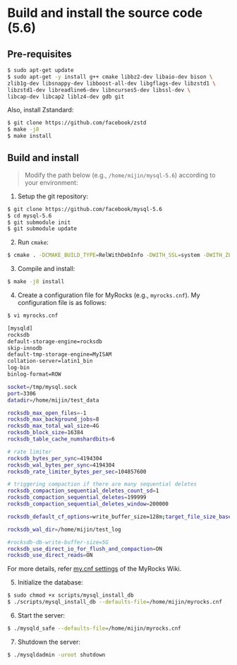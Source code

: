 # Build and install the source code (5.6)

## Pre-requisites

```bash
$ sudo apt-get update
$ sudo apt-get -y install g++ cmake libbz2-dev libaio-dev bison \
zlib1g-dev libsnappy-dev libboost-all-dev libgflags-dev libzstd1 \
libzstd1-dev libreadline6-dev libncurses5-dev libssl-dev \
libcap-dev libcap2 liblz4-dev gdb git
```

Also, install Zstandard:

```bash
$ git clone https://github.com/facebook/zstd
$ make -j8
$ make install
```

## Build and install

> Modify the path below (e.g., `/home/mijin/mysql-5.6`) according to your environment:

1. Setup the git repository:

```bash
$ git clone https://github.com/facebook/mysql-5.6
$ cd mysql-5.6
$ git submodule init
$ git submodule update
```

2. Run `cmake`:

```bash
$ cmake . -DCMAKE_BUILD_TYPE=RelWithDebInfo -DWITH_SSL=system -DWITH_ZLIB=bundled -DMY SQL_MAINTAINER_MODE=0 -DENABLED_LOCAL_INFILE=1 -DENABLE_DTRACE=0 -DCMAKE_CXX_FLAGS="-march=native" -DCMAKE_INSTALL_PREFIX=/home/mijin/mysql-5.6
```

3. Compile and install:

```bash
$ make -j8 install
```

4. Create a configuration file for MyRocks (e.g., `myrocks.cnf`). My configuration file is as follows:

```bash
$ vi myrocks.cnf

[mysqld]
rocksdb
default-storage-engine=rocksdb
skip-innodb
default-tmp-storage-engine=MyISAM
collation-server=latin1_bin
log-bin
binlog-format=ROW

socket=/tmp/mysql.sock
port=3306
datadir=/home/mijin/test_data

rocksdb_max_open_files=-1
rocksdb_max_background_jobs=8
rocksdb_max_total_wal_size=4G
rocksdb_block_size=16384
rocksdb_table_cache_numshardbits=6

# rate limiter
rocksdb_bytes_per_sync=4194304
rocksdb_wal_bytes_per_sync=4194304
rocksdb_rate_limiter_bytes_per_sec=104857600

# triggering compaction if there are many sequential deletes
rocksdb_compaction_sequential_deletes_count_sd=1
rocksdb_compaction_sequential_deletes=199999
rocksdb_compaction_sequential_deletes_window=200000

rocksdb_default_cf_options=write_buffer_size=128m;target_file_size_base=32m;max_bytes_for_level_base=512m;level0_file_num_compaction_trigger=4;level0_slowdown_writes_trigger=10;level0_stop_writes_trigger=15;max_write_buffer_number=4;compression_per_level=kLZ4Compression;bottommost_compression=kZSTD;compression_opts=-14:1:0;block_based_table_factory={cache_index_and_filter_blocks=1;filter_policy=bloomfilter:10:false;whole_key_filtering=1};level_compaction_dynamic_level_bytes=true;optimize_filters_for_hits=true;compaction_pri=kMinOverlappingRatio

rocksdb_wal_dir=/home/mijin/test_log

#rocksdb-db-write-buffer-size=5G
rocksdb_use_direct_io_for_flush_and_compaction=ON
rocksdb_use_direct_reads=ON
```

For more details, refer [my.cnf settings](https://github.com/facebook/mysql-5.6/wiki/my.cnf-tuning) of the MyRocks Wiki.

5. Initialize the database:

```bash
$ sudo chmod +x scripts/mysql_install_db
$ ./scripts/mysql_install_db --defaults-file=/home/mijin/myrocks.cnf
```

6. Start the server:

```bash
$ ./mysqld_safe --defaults-file=/home/mijin/myrocks.cnf
```

7. Shutdown the server:

```bash
$ ./mysqldadmin -uroot shutdown
```